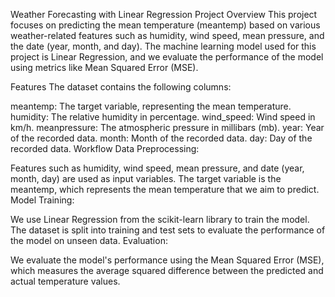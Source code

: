 Weather Forecasting with Linear Regression
Project Overview
This project focuses on predicting the mean temperature (meantemp) based on various weather-related features such as humidity, wind speed, mean pressure, and the date (year, month, and day). The machine learning model used for this project is Linear Regression, and we evaluate the performance of the model using metrics like Mean Squared Error (MSE).

Features
The dataset contains the following columns:

meantemp: The target variable, representing the mean temperature.
humidity: The relative humidity in percentage.
wind_speed: Wind speed in km/h.
meanpressure: The atmospheric pressure in millibars (mb).
year: Year of the recorded data.
month: Month of the recorded data.
day: Day of the recorded data.
Workflow
Data Preprocessing:

Features such as humidity, wind speed, mean pressure, and date (year, month, day) are used as input variables.
The target variable is the meantemp, which represents the mean temperature that we aim to predict.
Model Training:

We use Linear Regression from the scikit-learn library to train the model.
The dataset is split into training and test sets to evaluate the performance of the model on unseen data.
Evaluation:

We evaluate the model's performance using the Mean Squared Error (MSE), which measures the average squared difference between the predicted and actual temperature values.

